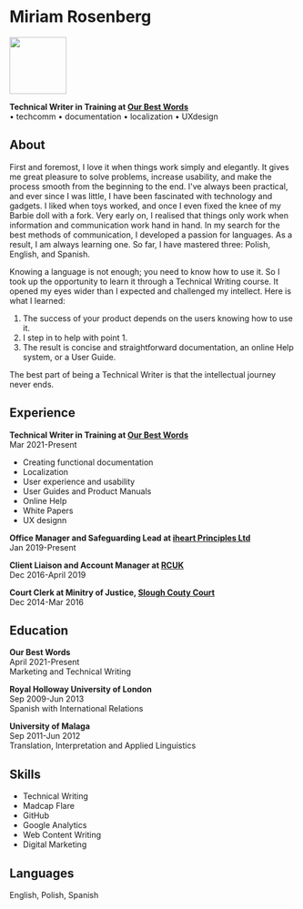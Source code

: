 # Miriam Rosenberg 
<img src="https://media-exp1.licdn.com/dms/image/C4D03AQHVcmWaY0dFGA/profile-displayphoto-shrink_400_400/0/1641184275552?e=1649894400&v=beta&t=XNRA55zLvZMQEb1WDnVmqsMB_SC672IeLOsnv5fA1Ls" width="100" height="100">

**Technical Writer in Training at [Our Best Words](https://ourbestwords.com/)**  
• techcomm • documentation • localization • UXdesign

## About

First and foremost, I love it when things work simply and elegantly. It gives me great pleasure to solve problems, increase usability, and make the process smooth from the beginning to the end.
I've always been practical, and ever since I was little, I have been fascinated with technology and gadgets. I liked when toys worked, and once I even fixed the knee of my Barbie doll with a fork. 
Very early on, I realised that things only work when information and communication work hand in hand. In my search for the best methods of communication, I developed a passion for languages. As a result, I am always learning one. So far, I have mastered three: Polish, English, and Spanish.

Knowing a language is not enough; you need to know how to use it. So I took up the opportunity to learn it through a Technical Writing course. 
It opened my eyes wider than I expected and challenged my intellect. 
Here is what I learned: 
1. The success of your product depends on the users knowing how to use it. 
2. I step in to help with point 1. 
3. The result is concise and straightforward documentation, an online Help system, or a User Guide.

The best part of being a Technical Writer is that the intellectual journey never ends.

## Experience

**Technical Writer in Training at [Our Best Words](https://ourbestwords.com/)**  
Mar 2021-Present  
- Creating functional documentation
- Localization
- User experience and usability
- User Guides and Product Manuals
- Online Help
- White Papers
- UX designn

**Office Manager and Safeguarding Lead at [iheart Principles Ltd](https://iheartprinciples.com/)**  
Jan 2019-Present
 
**Client Liaison and Account Manager at [RCUK](https://rcuk.com/)**  
Dec 2016-April 2019

**Court Clerk at Minitry of Justice, [Slough Couty Court](https://www.find-court-tribunal.service.gov.uk/courts/slough-county-court-and-family-court)**  
Dec 2014-Mar 2016 

## Education

**Our Best Words**  
April 2021-Present  
Marketing and Technical Writing

**Royal Holloway University of London**  
Sep 2009-Jun 2013  
Spanish with International Relations

**University of Malaga**  
Sep 2011-Jun 2012  
Translation, Interpretation and Applied Linguistics

## Skills
- Technical Writing  
- Madcap Flare  
- GitHub  
- Google Analytics  
- Web Content Writing 
- Digital Marketing  

## Languages  
English, Polish, Spanish
